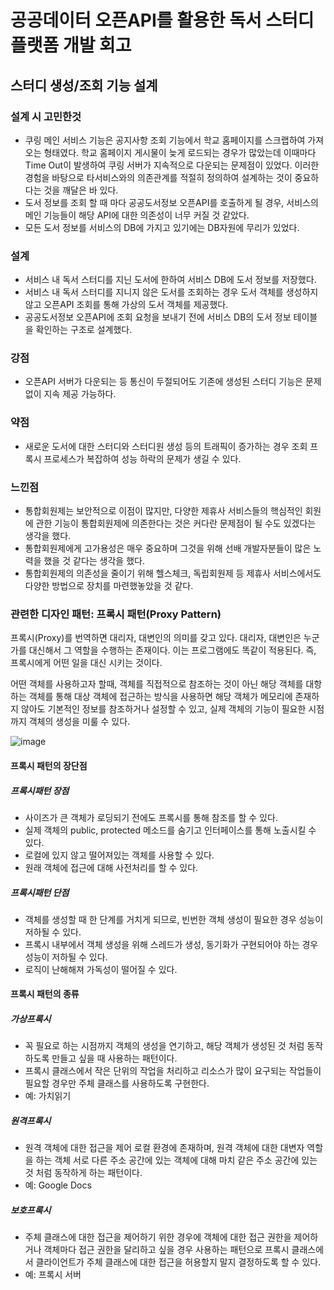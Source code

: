# 공공데이터 오픈API를 활용한 독서 스터디 플랫폼 개발 회고
## 스터디 생성/조회 기능 설계
### 설계 시 고민한것
- 쿠링 메인 서비스 기능은 공지사항 조회 기능에서 학교 홈페이지를 스크랩하여 가져오는 형태였다. 학교 홈페이지 게시물이 늦게 로드되는 경우가 많았는데 이때마다 Time Out이 발생하여 쿠링 서버가 지속적으로 다운되는 문제점이 있었다. 이러한 경험을 바탕으로 타서비스와의 의존관계를 적절히 정의하여 설계하는 것이 중요하다는 것을 깨달은 바 있다.
- 도서 정보를 조회 할 때 마다 공공도서정보 오픈API를 호출하게 될 경우, 서비스의 메인 기능들이 해당 API에 대한 의존성이 너무 커질 것 같았다.
- 모든 도서 정보를 서비스의 DB에 가지고 있기에는 DB자원에 무리가 있었다.
### 설계
- 서비스 내 독서 스터디를 지닌 도서에 한하여 서비스 DB에 도서 정보를 저장했다.
- 서비스 내 독서 스터디를 지니지 않은 도서를 조회하는 경우 도서 객체를 생성하지 않고 오픈API 조회를 통해 가상의 도서 객체를 제공했다.
- 공공도서정보 오픈API에 조회 요청을 보내기 전에 서비스 DB의 도서 정보 테이블을 확인하는 구조로 설계했다.
### 강점
- 오픈API 서버가 다운되는 등 통신이 두절되어도 기존에 생성된 스터디 기능은 문제없이 지속 제공 가능하다.
### 약점
- 새로운 도서에 대한 스터디와 스터디원 생성 등의 트래픽이 증가하는 경우 조회 프록시 프로세스가 복잡하여 성능 하락의 문제가 생길 수 있다.
### 느낀점
- 통합회원제는 보안적으로 이점이 많지만, 다양한 제휴사 서비스들의 핵심적인 회원에 관한 기능이 통합회원제에 의존한다는 것은 커다란 문제점이 될 수도 있겠다는 생각을 했다.
- 통합회원제에게 고가용성은 매우 중요하며 그것을 위해 선배 개발자분들이 많은 노력을 했을 것 같다는 생각을 했다.
- 통합회원제의 의존성을 줄이기 위해 헬스체크, 독립회원제 등 제휴사 서비스에서도 다양한 방법으로 장치를 마련했놓았을 것 같다.
### 관련한 디자인 패턴: 프록시 패턴(Proxy Pattern)
프록시(Proxy)를 번역하면 대리자, 대변인의 의미를 갖고 있다. 대리자, 대변인은 누군가를 대신해서 그 역할을 수행하는 존재이다. 이는 프로그램에도 똑같이 적용된다. 즉, 프록시에게 어떤 일을 대신 시키는 것이다.

어떤 객체를 사용하고자 할때, 객체를 직접적으로 참조하는 것이 아닌 해당 객체를 대항하는 객체를 통해 대상 객체에 접근하는 방식을 사용하면 해당 객체가 메모리에 존재하지 않아도 기본적인 정보를 참조하거나 설정할 수 있고, 실제 객체의 기능이 필요한 시점까지 객체의 생성을 미룰 수 있다.

![image](https://github.com/gijeogiya/TIL/assets/97646078/08b81557-3636-467f-8292-4271c5440349)

#### 프록시 패턴의 장단점

##### 프록시패턴 장점
- 사이즈가 큰 객체가 로딩되기 전에도 프록시를 통해 참조를 할 수 있다.
- 실제 객체의 public, protected 메소드를 숨기고 인터페이스를 통해 노출시킬 수 있다.
- 로컬에 있지 않고 떨어져있는 객체를 사용할 수 있다.
- 원래 객체에 접근에 대해 사전처리를 할 수 있다.

##### 프록시패턴 단점
- 객체를 생성할 때 한 단계를 거치게 되므로, 빈번한 객체 생성이 필요한 경우 성능이 저하될 수 있다.
- 프록시 내부에서 객체 생성을 위해 스레드가 생성, 동기화가 구현되어야 하는 경우 성능이 저하될 수 있다.
- 로직이 난해해져 가독성이 떨어질 수 있다.

#### 프록시 패턴의 종류

##### 가상프록시
- 꼭 필요로 하는 시점까지 객체의 생성을 연기하고, 해당 객체가 생성된 것 처럼 동작하도록 만들고 싶을 때 사용하는 패턴이다.
- 프록시 클래스에서 작은 단위의 작업을 처리하고 리소스가 많이 요구되는 작업들이 필요할 경우만 주체 클래스를 사용하도록 구현한다.
- 예: 가치읽기

##### 원격프록시
- 원격 객체에 대한 접근을 제어 로컬 환경에 존재하며, 원격 객체에 대한 대변자 역할을 하는 객체 서로 다른 주소 공간에 있는 객체에 대해 마치 같은 주소 공간에 있는 것 처럼 동작하게 하는 패턴이다.
- 예: Google Docs

##### 보호프록시
- 주체 클래스에 대한 접근을 제어하기 위한 경우에 객체에 대한 접근 권한을 제어하거나 객체마다 접근 권한을 달리하고 싶을 경우 사용하는 패턴으로 프록시 클래스에서 클라이언트가 주체 클래스에 대한 접근을 허용할지 말지 결정하도록 할 수 있다.
- 예: 프록시 서버
